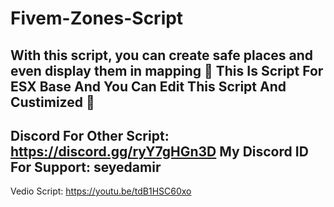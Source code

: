 # Fivem-Zones-Script
With this script, you can create safe places and even display them in mapping 💫
This Is Script For ESX Base And You Can Edit This Script And Custimized 🔑
--------------------------------------------------------------------
Discord For Other Script: https://discord.gg/ryY7gHGn3D 
My Discord ID For Support: seyedamir
--------------------------------------------------------------------
Vedio Script: https://youtu.be/tdB1HSC60xo
